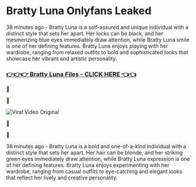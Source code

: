 # Bratty Luna Onlyfans Leaked

<p>38 minutes ago - Bratty Luna is a self-assured and unique individual with a distinct style that sets her apart. Her locks can be black, and her mesmerizing blue eyes immediately draw attention, while Bratty Luna smile is one of her defining features. Bratty Luna enjoys playing with her wardrobe, ranging from relaxed outfits to bold and sophisticated looks that showcase her vibrant and artistic personality.</p><p>
<h3><a href="https://fansleaks.com-getfree.pro/bratty-luna" rel="nofollow">👉👉👉 Bratty Luna Files - CLICK HERE 👈👈</a></h3>
<p>🔻</p>
<p>🔻</p> <p>
<a href="https://fansleaks.com-getfree.pro/bratty-luna" rel="nofollow"><img src="https://i.imgur.com/0ZbtXZ5.gif" alt="Viral Video Original" style="max-width: 100%; display: inline-block;" data-target="animated-image.originalImage"></a>
<p>🔻</p>
<p>🔻</p> <p>38 minutes ago - Bratty Luna is a bold and one-of-a-kind individual with a distinct style that sets her apart. Her hair can be blonde, and her striking green eyes immediately draw attention, while Bratty Luna expression is one of her defining features. Bratty Luna enjoys experimenting with her wardrobe, ranging from casual outfits to eye-catching and elegant looks that reflect her lively and creative personality.</p>